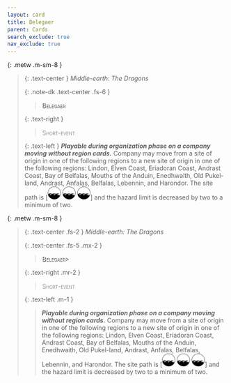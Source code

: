 ```yaml
---
layout: card
title: Belegaer
parent: Cards
search_exclude: true
nav_exclude: true
---
```


<style>
  card-name {
  font-variant: small-caps;
  font-weight: 400;
  color: white;
  text-shadow: 1px 1px 1px #000;
}
  
  card-type {
  font-variant: small-caps;
  font-weight: 200;
  color: white;
  text-shadow: 1px 1px 1px #000;
}  
  
</style>

{: .metw .m-sm-8 }
> {: .text-center }
> _Middle-earth: The Dragons_
> 
> {: .note-dk .text-center .fs-6 }
> > <card-name>Belegaer</card-name>
> 
> 
> {: .text-right }
> > <card-type>Short-event</card-type>
> 
> {: .text-left }
> _**Playable during organization phase on a company moving without region cards.**_ Company may move from a site of origin in one of the following regions to a new site of origin in one of the following regions: Lindon, Elven Coast, Eriadoran Coast, Andrast Coast, Bay of Belfalas, Mouths of the Anduin, Enedhwaith, Old Pukel-land, Andrast, Anfalas, Belfalas, Lebennin, and Harondor. The site path is \[![](/assets/images/coastalsea.svg) ![](/assets/images/coastalsea.svg) ![](/assets/images/coastalsea.svg)] and the hazard limit is decreased by two to a minimum of two. 

{: .metw .m-sm-8 }
> {: .text-center .fs-2 }
> _Middle-earth: The Dragons_
> 
> {: .text-center .fs-5 .mx-2 }
> > <card-name>Belegaer</card-name>> 
> 
> {: .text-right .mr-2 }
> ><card-type>Short-event</card-type>
> 
> {: .text-left .m-1 }
> > _**Playable during organization phase on a company moving without region cards.**_ Company may move from a site of origin in one of the following regions to a new site of origin in one of the following regions: Lindon, Elven Coast, Eriadoran Coast, Andrast Coast, Bay of Belfalas, Mouths of the Anduin, Enedhwaith, Old Pukel-land, Andrast, Anfalas, Belfalas, Lebennin, and Harondor. The site path is \[![](/assets/images/coastalsea.svg) ![](/assets/images/coastalsea.svg) ![](/assets/images/coastalsea.svg)] and the hazard limit is decreased by two to a minimum of two. 
